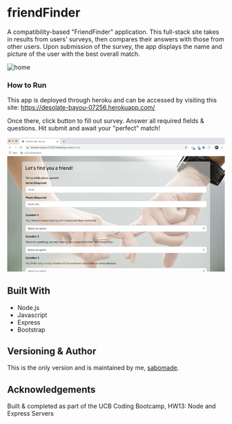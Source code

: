 # friendFinder
A compatibility-based "FriendFinder" application. This full-stack site takes in results from users' surveys, then compares their answers with those from other users. Upon submission of the survey, the app displays the name and picture of the user with the best overall match.

![home](assets/img/home.png)

### How to Run
This app is deployed through heroku and can be accessed by visiting this site: https://desolate-bayou-07256.herokuapp.com/

Once there, click button to fill out survey. Answer all required fields & questions.  Hit submit and await your "perfect" match!

![survey](assets/img/survey.png)

## Built With
* Node.js
* Javascript
* Express
* Bootstrap

## Versioning & Author
This is the only version and is maintained by me, [sabomade](https://github.com/sabomade).

## Acknowledgements
Built & completed as part of the UCB Coding Bootcamp, HW13: Node and Express Servers

